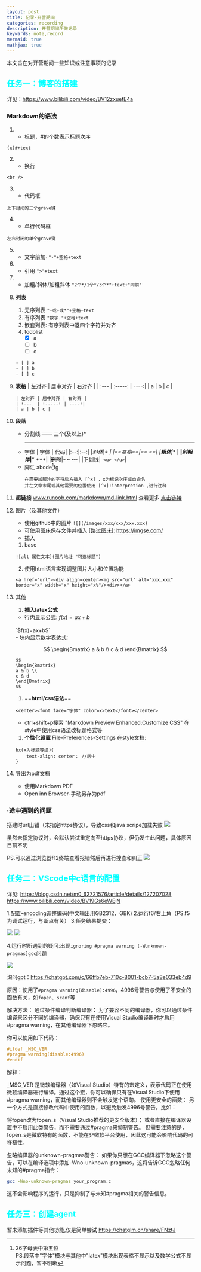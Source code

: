 ```yaml
---
layout: post
title: 记录-开营期间
categories: recording
description: 开营期间所做记录
keywards: note,record
mermaid: true
mathjax: true
---
```


本文旨在对开营期间一些知识或注意事项的记录

## <font color=cyan>任务一：博客的搭建</font>

详见：<https://www.bilibili.com/video/BV12zxuetE4a>

### Markdown的语法

1. - 标题，#的个数表示标题次序

`(x)#+text`                          

2. - 换行

 `<br />`                            

3. - 代码框

 `上下封闭的三个grave键`

4. - 单行代码框

 `左右封闭的单个grave键`

5. - 文字前加· 
`"-"+空格+text`

6. - 引用
`">"+text`

7. - 加粗/斜体/加粗斜体
`"2个*/1个*/3个*"+text+"同前"`

8. **列表**
    1. 无序列表
    `"-或+或*"+空格+text`
    2. 有序列表
    `"数字."+空格+text`
    3. 嵌套列表:
    有序列表中退四个字符并对齐
    4. todolist
        - [x] a
        - [ ] b
        - [ ] c
    ```bash
    - [ ] a
    - [ ] b
    - [ ] c
    ```
9. **表格**
    | 左对齐 | 居中对齐 | 右对齐 |
    | :---  | :-----: | ----:|
    | a | b | c |
    ```
    | 左对齐 | 居中对齐 | 右对齐 |
    | :---  | :-----: | ----:|
    | a | b | c |
    ```
10. **段落**
    - 分割线 —— 三个(及以上)*
      ***
    - 字体
      | 字体 | 代码|
      |:--:|:--:|
      |*斜体*|* *|
      |==高亮==|== ==|
      |**粗体**|** **|
      |***斜粗体***|*** ***|
      |~~删除~~|~~ ~~|
      |<u>下划线</u>|``` <u> </u>```|
    - 脚注
      abcde[^1]fg
      ```
      在需要加脚注的字符后方插入 [^x] ，x为标记次序或自命名
      并在文章末尾或其他需要的位置使用 [^x]:interpretion ,进行注释
      ```
11. **超链接**
    www.runoob.com/markdown/md-link.html
    查看更多 [点击链接][click]

12. 图片（及其他文件）
    - 使用github中的图片
    `![](/images/xxx/xxx/xxx.xxx)`
    - 可使用图床保存文件并插入
    [路过图床]: https://imgse.com/
    - 插入
    1. base
    ```
    ![alt 属性文本](图片地址 "可选标题")
     ```
    2. 使用html语言实现调整图片大小和位置功能  
    ```
    <a href="url"><div align=center><mg src="url" alt="xxx.xxx" border="x" width="x" height="x%"/><div></a>
    ```
13. 其他
    1. **插入latex公式**
    - 行内显示公式:
    $f(x)=ax+b$
    <br />
    `$f(x)=ax+b$`
    <br />
    - 块内显示数学表达式:
    
    $$
    \begin{Bmatrix}
    a & b \\
    c & d
    \end{Bmatrix}
    $$

    ```
    $$
    \begin{Bmatrix}
    a & b \\
    c & d
    \end{Bmatrix}
    $$
    ```
    1. ==**html/css语法**==
    ```
    <center><font face="字体" color=x>text</font></center>
    ```
    - ctrl+shift+p搜索
    "Markdown Preview Enhanced:Customize CSS"
    在style中使用css语法改标题格式等
    1. **个性化设置**
    File-Preferences-Settings
    在style文档:
    ```
    hx(x为标题等级){
        text-align: center； //居中
    }
    ```
14. 导出为pdf文档
    - 使用Markdown PDF
    - Open inn Browser-手动另存为pdf

### ·途中遇到的问题
搭建时url出错（未指定https协议），导致css和java scripe加载失败
![](/images/posts/record/241005-1-2.png)

虽然未指定协议时，会默认尝试重定向至https协议，但仍发生此问题，具体原因目前不明

PS.可以通过浏览器f12终端查看报错然后再进行搜查和纠正
![](/images/posts/record/241005-1-1.png)

## <font color=cyan>任务二：VScode中c语言的配置</font>

详见:
<https://blog.csdn.net/m0_62721576/article/details/127207028>
<https://www.bilibili.com/video/BV19Gs6eWEjN>

1.配置-encoding调整编码(中文输出用GB2312，GBK)
2.运行f6/右上角（PS.f5为调试运行，与断点有关）
3.任务结果提交：

![](/images/posts/record/241005-2-1.png)
![](/images/posts/record/241005-2-2.png)

4.运行时所遇到的疑问:出现`ignoring #pragma warning [-Wunknown-pragmas]gcc`问题

![](/images/posts/record/241005-2-3.png)

询问gpt：<https://chatgpt.com/c/66ffb7eb-710c-8001-bcb7-5a8e033eb4d9>

原因：使用了`#pragma warning(disable):4996`，4996号警告与使用了不安全的函数有关，如`fopen`、`scanf`等

解决方法：
通过条件编译判断编译器： 为了兼容不同的编译器，你可以通过条件编译来区分不同的编译器，确保只有在使用Visual Studio编译器时才启用#pragma warning，在其他编译器下忽略它。

你可以使用如下代码：
``` c
#ifdef _MSC_VER
#pragma warning(disable:4996)
#endif
```

解释：

_MSC_VER 是微软编译器（如Visual Studio）特有的宏定义，表示代码正在使用微软编译器进行编译。通过这个宏，你可以确保只有在Visual Studio下使用#pragma warning，而其他编译器则不会触发这个语句。
使用更安全的函数： 另一个方式是直接修改代码中使用的函数，以避免触发4996号警告。比如：

将fopen改为fopen_s（Visual Studio推荐的更安全版本）；
或者直接在编译器设置中不启用此类警告，而不需要通过#pragma来抑制警告。
但需要注意的是，fopen_s是微软特有的函数，不能在非微软平台使用，因此这可能会影响代码的可移植性。

忽略编译器的unknown-pragmas警告： 如果你只想在GCC编译器下忽略这个警告，可以在编译选项中添加-Wno-unknown-pragmas，这将告诉GCC忽略任何未知的#pragma指令：

```bash
gcc -Wno-unknown-pragmas your_program.c
```
这不会影响程序的运行，只是抑制了与未知#pragma相关的警告信息。

## <font color=cyan>任务三：创建agent</font>
暂未添加插件等其他功能,仅是简单尝试
<https://chatglm.cn/share/FNztJ>

[click]:https//www.runoob.com/markdown/md-link.html
[^1]:26字母表中第五位  
PS.段落中"字体"模块与其他中"latex"模块出现表格不显示以及数学公式不显示问题，暂不明晰
